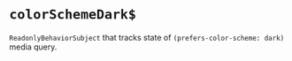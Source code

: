 # `colorSchemeDark$`

`ReadonlyBehaviorSubject` that tracks state of `(prefers-color-scheme: dark)` media query.

